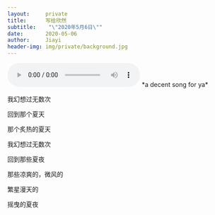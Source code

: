 ```yaml
---
layout:     private
title:      写给欣然
subtitle:    "\"2020年5月6日\""
date:       2020-05-06
author:     Jiayi
header-img: img/private/background.jpg
---
```


<audio controls="controls">
  <source src="http://music.163.com/song/media/outer/url?id=1409370633.mp3" type="audio/ogg">
  <source src="http://music.163.com/song/media/outer/url?id=1409370633.mp3" type="audio/mpeg">
<embed height="100" width="100" src="http://music.163.com/song/media/outer/url?id=1409370633.mp3" />
</audio>
*a decent song for ya*

我幻想过无数次

回到那个夏天

那个炙热的夏天

我幻想过无数次  

回到那些夏夜

那些凉爽的，微风的

繁星漫天的

摇曳的夏夜
